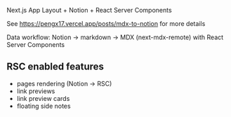 Next.js App Layout + Notion + React Server Components

See https://pengx17.vercel.app/posts/mdx-to-notion for more details

Data workflow: Notion -> markdown -> MDX (next-mdx-remote) with React Server Components

## RSC enabled features

- pages rendering (Notion -> RSC)
- link previews
- link preview cards
- floating side notes

